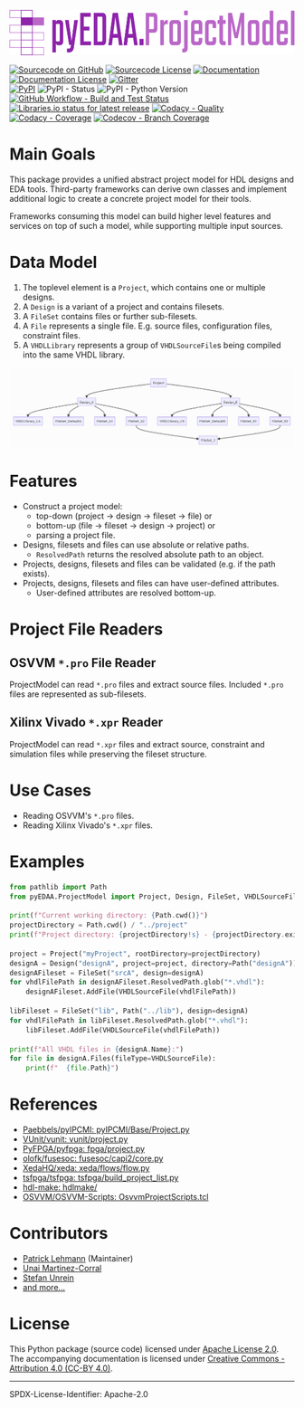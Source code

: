 <p align="center">
  <a title="edaa-org.github.io/pySVModel" href="https://edaa-org.github.io/pyEDAA.ProjectModel"><img height="80px" src="doc/_static/logo_on_dark.svg"/></a>
</p>

[![Sourcecode on GitHub](https://img.shields.io/badge/pyEDAA-ProjectModel-ab47bc.svg?longCache=true&style=flat-square&logo=github&longCache=true&logo=GitHub&labelColor=6a1b9a)](https://GitHub.com/edaa-org/pyEDAA.ProjectModel)
[![Sourcecode License](https://img.shields.io/pypi/l/pyEDAA.ProjectModel?longCache=true&style=flat-square&logo=Apache&label=code)](LICENSE.md)
[![Documentation](https://img.shields.io/website?longCache=true&style=flat-square&label=edaa-org.github.io%2FpyEDAA.ProjectModel&logo=GitHub&logoColor=fff&up_color=blueviolet&up_message=Read%20now%20%E2%9E%9A&url=https%3A%2F%2Fedaa-org.github.io%2FpyEDAA.ProjectModel%2Findex.html)](https://edaa-org.github.io/pyEDAA.ProjectModel/)
[![Documentation License](https://img.shields.io/badge/doc-CC--BY%204.0-green?longCache=true&style=flat-square&logo=CreativeCommons&logoColor=fff)](LICENSE.md)
[![Gitter](https://img.shields.io/badge/chat-on%20gitter-4db797.svg?longCache=true&style=flat-square&logo=gitter&logoColor=e8ecef)](https://gitter.im/hdl/community)  
[![PyPI](https://img.shields.io/pypi/v/pyEDAA.ProjectModel?longCache=true&style=flat-square&logo=PyPI&logoColor=FBE072)](https://pypi.org/project/pyEDAA.ProjectModel/)
![PyPI - Status](https://img.shields.io/pypi/status/pyEDAA.ProjectModel?longCache=true&style=flat-square&logo=PyPI&logoColor=FBE072)
![PyPI - Python Version](https://img.shields.io/pypi/pyversions/pyEDAA.ProjectModel?longCache=true&style=flat-square&logo=PyPI&logoColor=FBE072)  
[![GitHub Workflow - Build and Test Status](https://img.shields.io/github/workflow/status/edaa-org/pyEDAA.ProjectModel/Pipeline/main?longCache=true&style=flat-square&label=Build%20and%20test&logo=GitHub%20Actions&logoColor=FFFFFF)](https://GitHub.com/edaa-org/pyEDAA.ProjectModel/actions/workflows/Pipeline.yml)
[![Libraries.io status for latest release](https://img.shields.io/librariesio/release/pypi/pyEDAA.ProjectModel?longCache=true&style=flat-square&logo=Libraries.io&logoColor=fff)](https://libraries.io/github/edaa-org/pyEDAA.ProjectModel)
[![Codacy - Quality](https://img.shields.io/codacy/grade/c2635df20fa840bc85639ca2fa1d9cb4?longCache=true&style=flat-square&logo=Codacy)](https://www.codacy.com/manual/edaa-org/pyEDAA.ProjectModel)
[![Codacy - Coverage](https://img.shields.io/codacy/coverage/c2635df20fa840bc85639ca2fa1d9cb4?longCache=true&style=flat-square&logo=Codacy)](https://www.codacy.com/manual/edaa-org/pyEDAA.ProjectModel)
[![Codecov - Branch Coverage](https://img.shields.io/codecov/c/github/edaa-org/pyEDAA.ProjectModel?longCache=true&style=flat-square&logo=Codecov)](https://codecov.io/gh/edaa-org/pyEDAA.ProjectModel)

<!--
[![Dependent repos (via libraries.io)](https://img.shields.io/librariesio/dependent-repos/pypi/pyEDAA.ProjectModel?longCache=true&style=flat-square&logo=GitHub)](https://github.com/edaa-org/pyEDAA.ProjectModel/network/dependents)
[![Requires.io](https://img.shields.io/requires/github/edaa-org/pyEDAA.ProjectModel?longCache=true&style=flat-square)](https://requires.io/github/edaa-org/pyEDAA.ProjectModel/requirements/?branch=main)
[![Libraries.io SourceRank](https://img.shields.io/librariesio/sourcerank/pypi/pyEDAA.ProjectModel)](https://libraries.io/github/edaa-org/pyEDAA.ProjectModel/sourcerank)  
-->

# Main Goals

This package provides a unified abstract project model for HDL designs and EDA tools.
Third-party frameworks can derive own classes and implement additional logic to create
a concrete project model for their tools.

Frameworks consuming this model can build higher level features and services on top of
such a model, while supporting multiple input sources.

# Data Model

1. The toplevel element is a `Project`, which contains one or multiple designs.
2. A `Design` is a variant of a project and contains filesets.
3. A `FileSet` contains files or further sub-filesets.
4. A `File` represents a single file. E.g. source files, configuration files, constraint files.
5. A `VHDLLibrary` represents a group of `VHDLSourceFile`s being compiled into the same VHDL library.

![img.png](doc/datamodel.png)

# Features

* Construct a project model:  
  * top-down (project &rarr; design &rarr; fileset &rarr; file) or
  * bottom-up (file &rarr; fileset &rarr; design &rarr; project) or
  * parsing a project file.
* Designs, filesets and files can use absolute or relative paths.
  * `ResolvedPath` returns the resolved absolute path to an object.
* Projects, designs, filesets and files can be validated (e.g. if the path exists).
* Projects, designs, filesets and files can have user-defined attributes.
  * User-defined attributes are resolved bottom-up.


# Project File Readers

## OSVVM `*.pro` File Reader

ProjectModel can read `*.pro` files and extract source files. Included `*.pro` files
are represented as sub-filesets.

## Xilinx Vivado `*.xpr` Reader

ProjectModel can read `*.xpr` files and extract source, constraint and simulation
files while preserving the fileset structure.

# Use Cases
* Reading OSVVM's `*.pro` files.
* Reading Xilinx Vivado's `*.xpr` files.


# Examples

```python
from pathlib import Path
from pyEDAA.ProjectModel import Project, Design, FileSet, VHDLSourceFile

print(f"Current working directory: {Path.cwd()}")
projectDirectory = Path.cwd() / "../project"
print(f"Project directory: {projectDirectory!s} - {projectDirectory.exists()}")

project = Project("myProject", rootDirectory=projectDirectory)
designA = Design("designA", project=project, directory=Path("designA"))
designAFileset = FileSet("srcA", design=designA)
for vhdlFilePath in designAFileset.ResolvedPath.glob("*.vhdl"):
	designAFileset.AddFile(VHDLSourceFile(vhdlFilePath))

libFileset = FileSet("lib", Path("../lib"), design=designA)
for vhdlFilePath in libFileset.ResolvedPath.glob("*.vhdl"):
	libFileset.AddFile(VHDLSourceFile(vhdlFilePath))

print(f"All VHDL files in {designA.Name}:")
for file in designA.Files(fileType=VHDLSourceFile):
	print(f"  {file.Path}")
```


# References

- [Paebbels/pyIPCMI: pyIPCMI/Base/Project.py](https://GitHub.com/Paebbels/pyIPCMI/blob/master/pyIPCMI/Base/Project.py)
- [VUnit/vunit: vunit/project.py](https://GitHub.com/VUnit/vunit/blob/master/vunit/project.py)
- [PyFPGA/pyfpga: fpga/project.py](https://GitHub.com/PyFPGA/pyfpga/blob/main/fpga/project.py)
- [olofk/fusesoc: fusesoc/capi2/core.py](https://GitHub.com/olofk/fusesoc/blob/master/fusesoc/capi2/core.py)
- [XedaHQ/xeda: xeda/flows/flow.py](https://GitHub.com/XedaHQ/xeda/blob/master/xeda/flows/flow.py)
- [tsfpga/tsfpga: tsfpga/build_project_list.py](https://gitlab.com/tsfpga/tsfpga/-/blob/master/tsfpga/build_project_list.py)
- [hdl-make: hdlmake/](https://ohwr.org/project/hdl-make/tree/master/hdlmake)
- [OSVVM/OSVVM-Scripts: OsvvmProjectScripts.tcl](https://GitHub.com/OSVVM/OSVVM-Scripts/blob/master/OsvvmProjectScripts.tcl)



# Contributors

* [Patrick Lehmann](https://GitHub.com/Paebbels) (Maintainer)
* [Unai Martinez-Corral](https://GitHub.com/umarcor)
* [Stefan Unrein](https://GitHub.com/stefanunrein)
* [and more...](https://GitHub.com/edaa-org/pyEDAA.ProjectModel/graphs/contributors)


# License

This Python package (source code) licensed under [Apache License 2.0](LICENSE.md).  
The accompanying documentation is licensed under [Creative Commons - Attribution 4.0 (CC-BY 4.0)](doc/Doc-License.rst).

-------------------------
SPDX-License-Identifier: Apache-2.0
